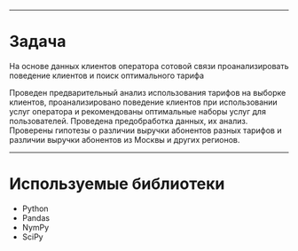 
----

# Задача

На основе данных клиентов оператора сотовой связи проанализировать поведение клиентов и поиск оптимального тарифа


Проведен предварительный анализ использования тарифов на выборке клиентов,
проанализировано поведение клиентов при использовании услуг оператора и
рекомендованы оптимальные наборы услуг для пользователей. Проведена предобработка
данных, их анализ. Проверены гипотезы о различии выручки абонентов разных тарифов и
различии выручки абонентов из Москвы и других регионов.


----

# Используемые библиотеки


* Python
* Pandas
* NymPy
* SciPy

